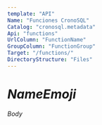 ```yaml
---
template: "API"
Name: "Funciones CronoSQL"
Catalog: "cronosql.metadata"
Api: "functions"
UrlColumn: "FunctionName"
GroupColumn: "FunctionGroup"
Target: "/functions/"
DirectoryStructure: "Files"
---
```


# $NameEmoji$

$Body$

